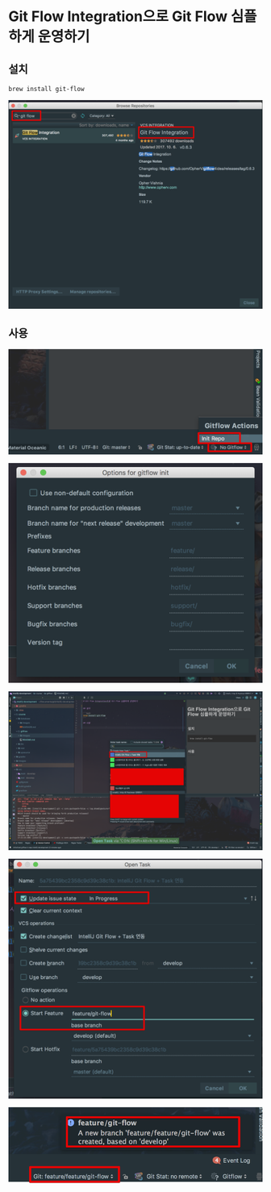 # Git Flow Integration으로 Git Flow 심플하게 운영하기


## 설치

```bash
brew install git-flow
```

![1](./images/1.png)


## 사용


![2](./images/2.png)

![3](./images/3.png)

![4](./images/4.png)

![5](./images/5.png)

![6](./images/6.png)

